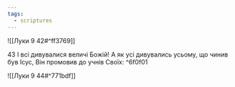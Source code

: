 ```yaml
---
tags:
  - scriptures
---
```


![[Луки 9 42#^ff3769]]

43 І всі дивувалися величі Божій! А як усі дивувались усьому, що чинив був Ісус, Він промовив до учнів Своїх: ^6f0f01

![[Луки 9 44#^771bdf]]